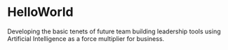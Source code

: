 # HelloWorld
Developing the basic tenets of future team building leadership tools using Artificial Intelligence as a force multiplier for business.
